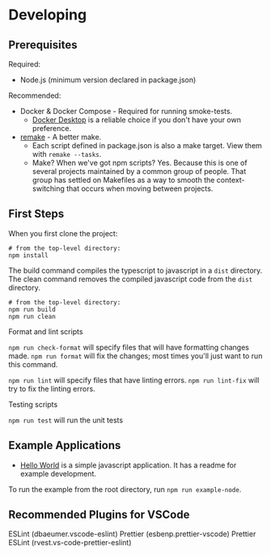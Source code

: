# Developing

## Prerequisites

Required:

- Node.js (minimum version declared in package.json)

Recommended:

- Docker & Docker Compose - Required for running smoke-tests.
  - [Docker Desktop](https://www.docker.com/products/docker-desktop/) is a reliable choice if you don't have your own preference.
- [remake](https://remake.readthedocs.io/) - A better make.
  - Each script defined in package.json is also a make target.
    View them with `remake --tasks`.
  - Make? When we've got npm scripts? Yes.
    Because this is one of several projects maintained by a common group of people.
    That group has settled on Makefiles as a way to smooth the context-switching that occurs when moving between projects.

## First Steps

When you first clone the project:

```shell
# from the top-level directory:
npm install
```

The build command compiles the typescript to javascript in a `dist` directory.
The clean command removes the compiled javascript code from the `dist` directory.

```shell
# from the top-level directory:
npm run build
npm run clean
```

Format and lint scripts

`npm run check-format` will specify files that will have formatting changes made.
`npm run format` will fix the changes; most times you'll just want to run this command.

`npm run lint` will specify files that have linting errors.
`npm run lint-fix` will try to fix the linting errors.

Testing scripts

`npm run test` will run the unit tests

## Example Applications

- [Hello World](./examples/hello-node/) is a simple javascript application. It has a readme for example development.

To run the example from the root directory, run `npm run example-node`.

## Recommended Plugins for VSCode

ESLint (dbaeumer.vscode-eslint)
Prettier (esbenp.prettier-vscode)
Prettier ESLint (rvest.vs-code-prettier-eslint)
